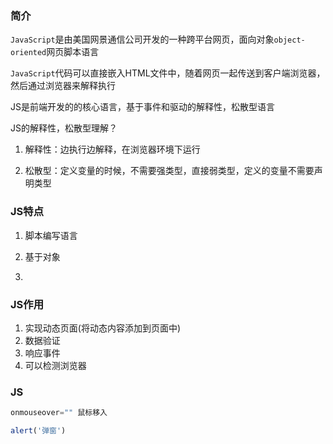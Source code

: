 ### 简介

`JavaScript`是由美国网景通信公司开发的一种跨平台网页，面向对象`object-oriented`网页脚本语言

`JavaScript`代码可以直接嵌入HTML文件中，随着网页一起传送到客户端浏览器，然后通过浏览器来解释执行

JS是前端开发的的核心语言，基于事件和驱动的解释性，松散型语言

JS的解释性，松散型理解？

1. 解释性：边执行边解释，在浏览器环境下运行

2. 松散型：定义变量的时候，不需要强类型，直接弱类型，定义的变量不需要声明类型

### JS特点

1. 脚本编写语言

2. 基于对象

3. 



### JS作用

1. 实现动态页面(将动态内容添加到页面中)
2. 数据验证
3. 响应事件
4. 可以检测浏览器


### JS

```js
onmouseover="" 鼠标移入
```


```js
alert('弹窗')
```

